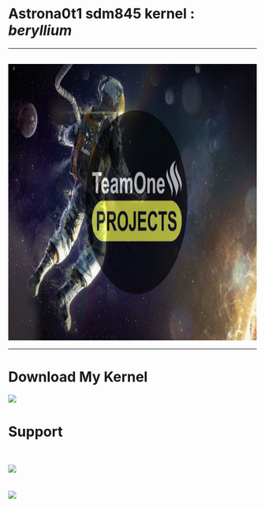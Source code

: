 <!DOCTYPE html>
<html>
<body>
<h1>Astrona0t1 sdm845 kernel : <i>beryllium</i></h1>
<hr ><br>
 <img src="banner.jpg" alt="" width="920" height="560"> 
<hr>
 
# Download My Kernel 
 
<a href="https://drive.google.com/drive/mobile/folders/1jBeoYjuYxFXOg9wvxKVXmLMJX7DwhGlw"><img src="https://telegra.ph/file/0d06c04f97d1de1f1e097.jpg" width="230px"></a>
 
# Support 
 
 </br>
 
<a href="https://t.me/TeamOneUpdates"><img src="https://img.shields.io/badge/Join-Telegram%20Channel-red.svg?logo=Telegram" width="350px"></a> </br> </br>
</br>
<a href="https://t.me/TeamOneProjectx"><img src="https://img.shields.io/badge/Join-Telegram%20Group-blue.svg?logo=telegram" width="350px"></a>
</html> 
